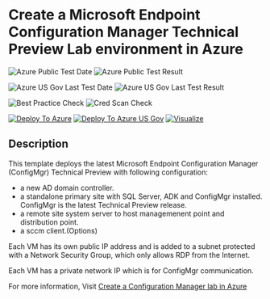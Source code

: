 # Create a Microsoft Endpoint Configuration Manager Technical Preview Lab environment in Azure

![Azure Public Test Date](https://azurequickstartsservice.blob.core.windows.net/badges/sccm-technicalpreview/PublicLastTestDate.svg)
![Azure Public Test Result](https://azurequickstartsservice.blob.core.windows.net/badges/sccm-technicalpreview/PublicDeployment.svg)

![Azure US Gov Last Test Date](https://azurequickstartsservice.blob.core.windows.net/badges/sccm-technicalpreview/FairfaxLastTestDate.svg)
![Azure US Gov Last Test Result](https://azurequickstartsservice.blob.core.windows.net/badges/sccm-technicalpreview/FairfaxDeployment.svg)

![Best Practice Check](https://azurequickstartsservice.blob.core.windows.net/badges/sccm-technicalpreview/BestPracticeResult.svg)
![Cred Scan Check](https://azurequickstartsservice.blob.core.windows.net/badges/sccm-technicalpreview/CredScanResult.svg)

[![Deploy To Azure](https://raw.githubusercontent.com/fathym-it/azure-quickstart-templates/master/1-CONTRIBUTION-GUIDE/images/deploytoazure.svg?sanitize=true)](https://portal.azure.com/#create/Microsoft.Template/uri/https%3A%2F%2Fraw.githubusercontent.com%2Ffathym-it%2Fazure-quickstart-templates%2Fmaster%2Fsccm-technicalpreview%2Fazuredeploy.json)
[![Deploy To Azure US Gov](https://raw.githubusercontent.com/fathym-it/azure-quickstart-templates/master/1-CONTRIBUTION-GUIDE/images/deploytoazuregov.svg?sanitize=true)](https://portal.azure.us/#create/Microsoft.Template/uri/https%3A%2F%2Fraw.githubusercontent.com%2Ffathym-it%2Fazure-quickstart-templates%2Fmaster%2Fsccm-technicalpreview%2Fazuredeploy.json)
[![Visualize](https://raw.githubusercontent.com/fathym-it/azure-quickstart-templates/master/1-CONTRIBUTION-GUIDE/images/visualizebutton.svg?sanitize=true)](http://armviz.io/#/?load=https%3A%2F%2Fraw.githubusercontent.com%2Ffathym-it%2Fazure-quickstart-templates%2Fmaster%2Fsccm-technicalpreview%2Fazuredeploy.json)

## Description

This template deploys the latest Microsoft Endpoint Configuration Manager (ConfigMgr) Technical Preview with following configuration: 

* a new AD domain controller. 
* a standalone primary site with SQL Server, ADK and ConfigMgr installed. ConfigMgr is the latest Technical Preview release.
* a remote site system server to host managemenent point and distribution point. 
* a sccm client.(Options)

Each VM has its own public IP address and is added to a subnet protected with a Network Security Group, which only allows RDP from the Internet. 

Each VM has a private network IP which is for ConfigMgr communication. 

For more information, Visit [Create a Configuration Manager lab in Azure](https://docs.microsoft.com/en-us/configmgr/core/get-started/azure-template)
